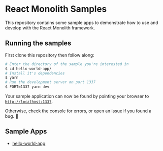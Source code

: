 # React Monolith Samples

This repository contains some sample apps to demonstrate how to use and develop
with the React Monolith framework.

## Running the samples

First clone this repository then follow along:

```bash
# Enter the directory of the sample you're interested in
$ cd hello-world-app/
# Install it's dependencies
$ yarn
# Run the development server on port 1337
$ PORT=1337 yarn dev
```

Your sample application can now be found by pointing your browser to
[`http://localhost:1337`](http://localhost:1337).

Otherwise, check the console for errors, or open an issue if you found a bug. 🐞

## Sample Apps

- [hello-world-app](./hello-world-app)
